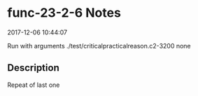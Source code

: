 # func-23-2-6 Notes

2017-12-06 10:44:07

Run with arguments ./test/criticalpracticalreason.c2-3200 none

## Description

Repeat of last one
